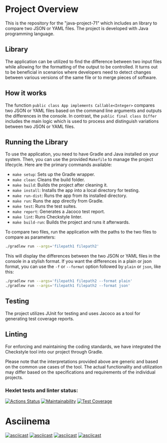 # Project Overview
This is the repository for the "java-project-71" which includes an library to compare two JSON or YAML files. The project is developed with Java programming language.

## Library
The application can be utilized to find the difference between two input files while allowing for the formatting of the output to be controlled. It turns out to be beneficial in scenarios where developers need to detect changes between various versions of the same file or to merge pieces of software.

## How it works
The function `public class App implements Callable<Integer>` compares two JSON or YAML files based on the command line arguments and outputs the differences in the console. In contrast, the `public final class Differ` includes the main logic which is used to process and distinguish variations between two JSON or YAML files.

## Running the Library
To use the application, you need to have Gradle and Java installed on your system. Then, you can use the provided `Makefile` to manage the project lifecycle. Here are the primary commands available:

- `make setup`: Sets up the Gradle wrapper.
- `make clean`: Cleans the build folder.
- `make build`: Builds the project after cleaning it.
- `make install`: Installs the app into a local directory for testing.
- `make run-dist`: Runs the app from its installed directory.
- `make run`: Runs the app directly from Gradle.
- `make test`: Runs the test suites.
- `make report`: Generates a Jacoco test report.
- `make lint`: Runs Checkstyle linter.
- `make build-run`: Builds the project and runs it afterwards.

To compare two files, run the application with the paths to the two files to compare as parameters:

```bash
./gradlew run --args='filepath1 filepath2'
```

This will display the differences between the two JSON or YAML files in the console in a stylish format. If you want the differences in a plain or json format, you can use the `-f` or `--format` option followed by `plain` or `json`, like this:

```bash
./gradlew run --args='filepath1 filepath2 --format plain'
./gradlew run --args='filepath1 filepath2 --format json'
```

## Testing
The project utilizes JUnit for testing and uses Jacoco as a tool for generating test coverage reports.

## Linting
For enforcing and maintaining the coding standards, we have integrated the Checkstyle tool into our project through Gradle.

Please note that the interpretations provided above are generic and based on the common use cases of the tool. The actual functionality and utilization may differ based on the specifications and requirements of the individual projects.

### Hexlet tests and linter status:
[![Actions Status](https://github.com/ArsenHandzhyan/java-project-71/actions/workflows/hexlet-check.yml/badge.svg)](https://github.com/ArsenHandzhyan/java-project-71/actions)
[![Maintainability](https://api.codeclimate.com/v1/badges/825bb9f7e56f423fd834/maintainability)](https://codeclimate.com/github/ArsenHandzhyan/java-project-71/maintainability)
[![Test Coverage](https://api.codeclimate.com/v1/badges/825bb9f7e56f423fd834/test_coverage)](https://codeclimate.com/github/ArsenHandzhyan/java-project-71/test_coverage)
# Asciinema 
[![asciicast](https://asciinema.org/a/Z56GUpiTQyTxtCX4DkVKtDfQs.svg)](https://asciinema.org/a/Z56GUpiTQyTxtCX4DkVKtDfQs)
[![asciicast](https://asciinema.org/a/IwqbjoI41sXeFt2B6q9LSuCOp.svg)](https://asciinema.org/a/IwqbjoI41sXeFt2B6q9LSuCOp)
[![asciicast](https://asciinema.org/a/64PIVbCTrUCj5tIQM4Z1FyaQa.svg)](https://asciinema.org/a/64PIVbCTrUCj5tIQM4Z1FyaQa)
[![asciicast](https://asciinema.org/a/5TdAbCncurpC5l28Lyc2oZvxu.svg)](https://asciinema.org/a/5TdAbCncurpC5l28Lyc2oZvxu)

